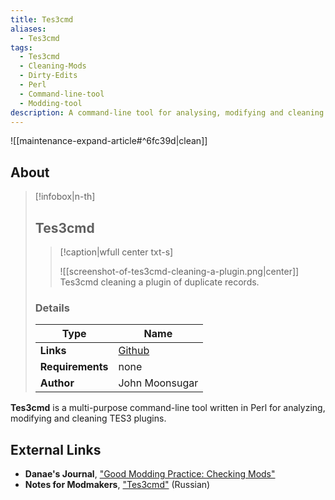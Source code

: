 ```yaml
---
title: Tes3cmd
aliases:
  - Tes3cmd
tags:
  - Tes3cmd
  - Cleaning-Mods
  - Dirty-Edits
  - Perl
  - Command-line-tool
  - Modding-tool
description: A command-line tool for analysing, modifying and cleaning TES3 plugins.
---
```


![[maintenance-expand-article#^6fc39d|clean]]

## About

> [!infobox|n-th]
> 
> ## Tes3cmd
> 
> > [!caption|wfull center txt-s]
> > 
> > ![[screenshot-of-tes3cmd-cleaning-a-plugin.png|center]]
> > Tes3cmd cleaning a plugin of duplicate records.
> 
> ### Details
> 
> | Type | Name |
> | --- | --- |
> | **Links** | [Github](https://github.com/john-moonsugar/tes3cmd/blob/master/tes3cmd) |
> | **Requirements** | none |
> | **Author** | John Moonsugar |

**Tes3cmd** is a multi-purpose command-line tool written in Perl for analyzing, modifying and cleaning TES3 plugins.

## External Links

- **Danae's Journal**, ["Good Modding Practice: Checking Mods"](https://danaeplays.thenet.sk/good-modding-practice/)
- **Notes for Modmakers**, ["Tes3cmd"](https://morrowind-nif.github.io/Notes_RU/tes3cmd.htm?ms=CyAAAAAAEAAAAAAAABAAAAAAAAAAAEABEAgYQA%3D%3D&st=MA%3D%3D&sct=MA%3D%3D&mw=MzIw) (Russian) 